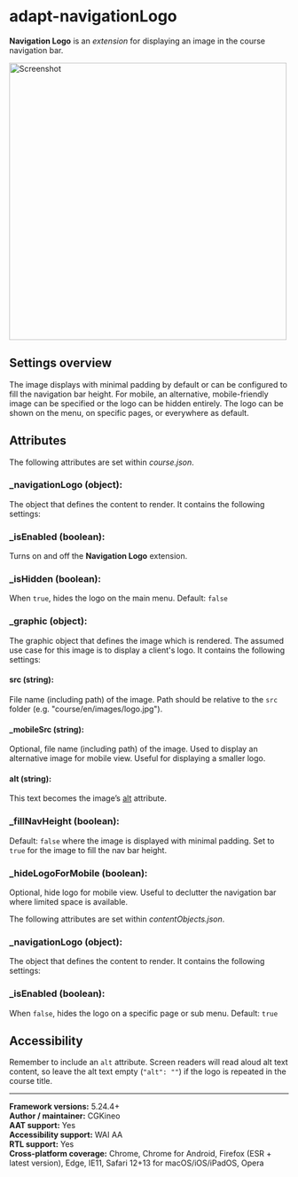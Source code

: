 # adapt-navigationLogo

**Navigation Logo** is an *extension* for displaying an image in the course navigation bar.

<img src="https://user-images.githubusercontent.com/898168/210416404-8118fd76-83eb-48d1-8cf1-36c7724bb7dd.jpg" alt="Screenshot" width="500">

## Settings overview

The image displays with minimal padding by default or can be configured to fill the navigation bar height. For mobile, an alternative, mobile-friendly image can be specified or the logo can be hidden entirely. The logo can be shown on the menu, on specific pages, or everywhere as default.

## Attributes

The following attributes are set within *course.json*.

### **\_navigationLogo** (object):
The object that defines the content to render. It contains the following settings:

### **\_isEnabled** (boolean):
Turns on and off the **Navigation Logo** extension.

### **\_isHidden** (boolean):
When `true`, hides the logo on the main menu. Default: `false`

### **\_graphic** (object):
The graphic object that defines the image which is rendered. The assumed use case for this image is to display a client's logo. It contains the following settings:

#### src (string):
File name (including path) of the image. Path should be relative to the `src` folder (e.g. "course/en/images/logo.jpg").

#### _mobileSrc (string):
Optional, file name (including path) of the image. Used to display an alternative image for mobile view. Useful for displaying a smaller logo.

#### alt (string):
This text becomes the image’s [alt](https://github.com/adaptlearning/adapt_framework/wiki/Providing-good-alt-text) attribute.

### **\_fillNavHeight** (boolean):
Default: `false` where the image is displayed with minimal padding. Set to `true` for the image to fill the nav bar height.

### **\_hideLogoForMobile** (boolean):
Optional, hide logo for mobile view. Useful to declutter the navigation bar where limited space is available.

The following attributes are set within *contentObjects.json*.

### **\_navigationLogo** (object):
The object that defines the content to render. It contains the following settings:

### **\_isEnabled** (boolean):
When `false`, hides the logo on a specific page or sub menu. Default: `true`

## Accessibility
Remember to include an `alt` attribute. Screen readers will read aloud alt text content, so leave the alt text empty (`"alt": ""`) if the logo is repeated in the course title.

----------------------------
**Framework versions:**  5.24.4+<br>
**Author / maintainer:** CGKineo<br>
**AAT support:** Yes<br>
**Accessibility support:** WAI AA<br>
**RTL support:** Yes<br>
**Cross-platform coverage:** Chrome, Chrome for Android, Firefox (ESR + latest version), Edge, IE11, Safari 12+13 for macOS/iOS/iPadOS, Opera<br>
